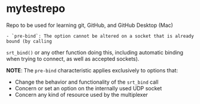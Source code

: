 # mytestrepo
Repo to be used for learning git, GitHub, and GitHub Desktop (Mac)

	- `pre-bind`: The option cannot be altered on a socket that is already bound (by calling
`srt_bind()` or any other function doing this, including automatic binding when trying to
connect, as well as accepted sockets).

  **NOTE**: The `pre-bind` characteristic applies exclusively to options that:
  - Change the behavior and functionality of the `srt_bind` call
  - Concern or set an option on the internally used UDP socket
  - Concern any kind of resource used by the multiplexer


